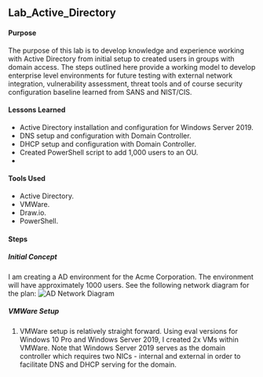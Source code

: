 ## Lab_Active_Directory

#### Purpose
The purpose of this lab is to develop knowledge and experience working with Active Directory from initial setup to created users in groups with domain access. The steps outlined here provide a working model to develop enterprise level environments for future testing with external network integration, vulnerability assessment, threat tools and of course security configuration baseline learned from SANS and NIST/CIS.
#### Lessons Learned
- Active Directory installation and configuration for Windows Server 2019.
- DNS setup and configuration with Domain Controller.
- DHCP setup and configuration with Domain Controller.
- Created PowerShell script to add 1,000 users to an OU.
- 
#### Tools Used
- Active Directory.
- VMWare.
- Draw.io.
- PowerShell.
#### Steps
##### Initial Concept
I am creating a AD environment for the Acme Corporation. The environment will have approximately 1000 users. See the following network diagram for the plan:
![AD Network Diagram](https://imgur.com/a/0EJ6tRI)
##### VMWare Setup
1. VMWare setup is relatively straight forward. Using eval versions for Windows 10 Pro and Windows Server 2019, I created 2x VMs within VMWare. Note that Windows Server 2019 serves as the domain controller which requires two NICs - internal and external in order to facilitate DNS and DHCP serving for the domain. 
